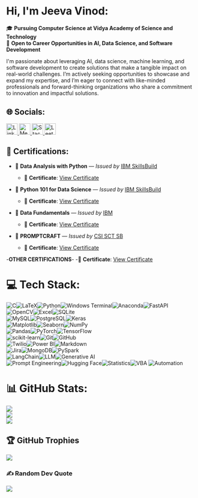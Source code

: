 # Hi, I'm Jeeva Vinod:


🎓 **Pursuing Computer Science at Vidya Academy of Science and Technology**  
🌟 **Open to Career Opportunities in AI, Data Science, and Software Development**

I'm passionate about leveraging AI, data science, machine learning, and software development to create solutions that make a tangible impact on real-world challenges. I’m actively seeking opportunities to showcase and expand my expertise, and I’m eager to connect with like-minded professionals and forward-thinking organizations who share a commitment to innovation and impactful solutions.


## 🌐 Socials:
<a href="https://linkedin.com/in/jeeva-vinod-7b536a215">
  <img src="https://img.shields.io/badge/LinkedIn-%230077B5.svg?logo=linkedin&logoColor=white" alt="LinkedIn" style="height: 30px;">
</a>
<a href="https://medium.com/@jeevaj3v12">
  <img src="https://img.shields.io/badge/Medium-12100E?logo=medium&logoColor=white" alt="Medium" style="height: 30px;">
</a>
<a href="https://stackoverflow.com/users/21332338">
  <img src="https://img.shields.io/badge/-Stackoverflow-FE7A16?logo=stack-overflow&logoColor=white" alt="Stack Overflow" style="height: 30px;">
</a>
<a href="https://leetcode.com/u/jeevaj3v12/">
  <img src="https://img.shields.io/badge/LeetCode-FFA116?logo=leetcode&logoColor=white" alt="LeetCode" style="height: 30px;">
</a>


## 🏅 Certifications:
- 📜 **Data Analysis with Python** — *Issued by* [IBM SkillsBuild](https://skillsbuild.org)   
  - 🔗 **Certificate**: [View Certificate](https://courses.skillsbuild.skillsnetwork.site/certificates/6efe042c6c564589aa58fdc80d411826)  

- 📜 **Python 101 for Data Science** — *Issued by* [IBM SkillsBuild](https://skillsbuild.org)
  - 🔗 **Certificate**: [View Certificate](https://courses.skillsbuild.skillsnetwork.site/certificates/9817970605c74c6caac184a6087bdde2)  

- 📜 **Data Fundamentals** — *Issued by* [IBM](https://www.ibm.com/in-en?utm_content=SRCWW&p1=Search&p4=43700057196640827&p5=e&p9=58700006339250496&gad_source=1&gclid=CjwKCAiAjKu6BhAMEiwAx4UsAtLuAd7RXj3XFeo4s4NBi5Y9GnhBIL1YUMwmRyQKg5kKhjwEli_mKRoCERgQAvD_BwE&gclsrc=aw.ds)  
  - 🔗 **Certificate**: [View Certificate](https://www.credly.com/badges/3efbcb28-cefc-4810-8bab-7aca84fa5531/linked_in_profile)
    
- 📜 **PROMPTCRAFT** — *Issued by* [CSI SCT SB](https://github.com/CSI-SCT-SB)   
  - 🔗 **Certificate**: [View Certificate](https://drive.google.com/file/d/1MU1LA4YWqapVmWoJjFyyj_-8O1i3t4sc/view?usp=drive_link)
 
-**OTHER CERTIFICATIONS**-
  -🔗 **Certificate**: [View Certificate](https://drive.google.com/drive/folders/1msmjR6N1ceuY1q9DAuExQokgeOA_5j8c?usp=drive_link)

# 💻 Tech Stack:
![C](https://img.shields.io/badge/c-%2300599C.svg?style=for-the-badge&logo=c&logoColor=white)![LaTeX](https://img.shields.io/badge/latex-%23008080.svg?style=for-the-badge&logo=latex&logoColor=white)![Python](https://img.shields.io/badge/python-3670A0?style=for-the-badge&logo=python&logoColor=ffdd54)![Windows Terminal](https://img.shields.io/badge/Windows%20Terminal-%234D4D4D.svg?style=for-the-badge&logo=windows-terminal&logoColor=white)![Anaconda](https://img.shields.io/badge/Anaconda-%2344A833.svg?style=for-the-badge&logo=anaconda&logoColor=white)![FastAPI](https://img.shields.io/badge/FastAPI-005571?style=for-the-badge&logo=fastapi)  
![OpenCV](https://img.shields.io/badge/opencv-%23white.svg?style=for-the-badge&logo=opencv&logoColor=white)![Excel](https://img.shields.io/badge/Microsoft_Excel-217346?style=for-the-badge&logo=microsoft-excel&logoColor=white)![SQLite](https://img.shields.io/badge/sqlite-%2307405e.svg?style=for-the-badge&logo=sqlite&logoColor=white)  
![MySQL](https://img.shields.io/badge/mysql-4479A1.svg?style=for-the-badge&logo=mysql&logoColor=white)![PostgreSQL](https://img.shields.io/badge/postgres-%23316192.svg?style=for-the-badge&logo=postgresql&logoColor=white)![Keras](https://img.shields.io/badge/Keras-%23D00000.svg?style=for-the-badge&logo=Keras&logoColor=white)  
![Matplotlib](https://img.shields.io/badge/Matplotlib-%23ffffff.svg?style=for-the-badge&logo=Matplotlib&logoColor=black)![Seaborn](https://img.shields.io/badge/Seaborn-%233C8DBC.svg?style=for-the-badge&logo=python&logoColor=white)![NumPy](https://img.shields.io/badge/numpy-%23013243.svg?style=for-the-badge&logo=numpy&logoColor=white)  
![Pandas](https://img.shields.io/badge/pandas-%23150458.svg?style=for-the-badge&logo=pandas&logoColor=white)![PyTorch](https://img.shields.io/badge/PyTorch-%23EE4C2C.svg?style=for-the-badge&logo=PyTorch&logoColor=white)![TensorFlow](https://img.shields.io/badge/TensorFlow-%23FF6F00.svg?style=for-the-badge&logo=TensorFlow&logoColor=white)  
![scikit-learn](https://img.shields.io/badge/scikit--learn-%23F7931E.svg?style=for-the-badge&logo=scikit-learn&logoColor=white)![Git](https://img.shields.io/badge/git-%23F05033.svg?style=for-the-badge&logo=git&logoColor=white)![GitHub](https://img.shields.io/badge/github-%23121011.svg?style=for-the-badge&logo=github&logoColor=white)  
![Twilio](https://img.shields.io/badge/Twilio-F22F46?style=for-the-badge&logo=Twilio&logoColor=white)![Power BI](https://img.shields.io/badge/power_bi-F2C811?style=for-the-badge&logo=powerbi&logoColor=black)![Markdown](https://img.shields.io/badge/Markdown-000000?style=for-the-badge&logo=markdown&logoColor=white)  
![Jira](https://img.shields.io/badge/jira-%230A0FFF.svg?style=for-the-badge&logo=jira&logoColor=white)![MongoDB](https://img.shields.io/badge/mongodb-%234ea94b.svg?style=for-the-badge&logo=mongodb&logoColor=white)![PySpark](https://img.shields.io/badge/pyspark-%23E25A1C.svg?style=for-the-badge&logo=apachespark&logoColor=white)  
![LangChain](https://img.shields.io/badge/LangChain-%23FF9900.svg?style=for-the-badge&logo=python&logoColor=white)![LLM](https://img.shields.io/badge/LLM-%230A0A0A.svg?style=for-the-badge&logo=ai&logoColor=white)![Generative AI](https://img.shields.io/badge/Generative%20AI-%230A0A0A.svg?style=for-the-badge&logo=ai&logoColor=white)  
![Prompt Engineering](https://img.shields.io/badge/Prompt%20Engineering-%230A0A0A.svg?style=for-the-badge&logo=ai&logoColor=white)![Hugging Face](https://img.shields.io/badge/Hugging%20Face-%23FFAE1A.svg?style=for-the-badge&logo=huggingface&logoColor=white)![Statistics](https://img.shields.io/badge/Statistics-%23008080.svg?style=for-the-badge&logo=data&logoColor=white)![VBA](https://img.shields.io/badge/VBA-%23006B3F.svg?style=for-the-badge&logo=microsoft-excel&logoColor=white) 
![Automation](https://img.shields.io/badge/Automation-%23FF5722.svg?style=for-the-badge&logo=automation&logoColor=white)  

# 📊 GitHub Stats:
![](https://github-readme-stats.vercel.app/api?username=Je-eva&theme=dark&hide_border=false&include_all_commits=false&count_private=false)<br/>
![](https://github-readme-streak-stats.herokuapp.com/?user=Je-eva&theme=dark&hide_border=false)<br/>
![](https://github-readme-stats.vercel.app/api/top-langs/?username=Je-eva&theme=dark&hide_border=false&include_all_commits=false&count_private=false&layout=compact)

## 🏆 GitHub Trophies
![](https://github-profile-trophy.vercel.app/?username=Je-eva&theme=radical&no-frame=false&no-bg=true&margin-w=4)

### ✍️ Random Dev Quote
![](https://quotes-github-readme.vercel.app/api?type=horizontal&theme=tokyonight)

<!-- Proudly created with GPRM ( https://gprm.itsvg.in ) -->
